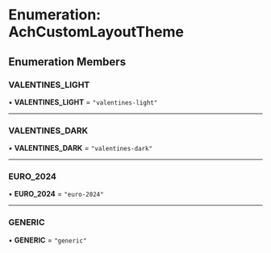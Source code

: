 # Enumeration: AchCustomLayoutTheme

## Enumeration Members

### VALENTINES\_LIGHT

• **VALENTINES\_LIGHT** = ``"valentines-light"``

___

### VALENTINES\_DARK

• **VALENTINES\_DARK** = ``"valentines-dark"``

___

### EURO\_2024

• **EURO\_2024** = ``"euro-2024"``

___

### GENERIC

• **GENERIC** = ``"generic"``
